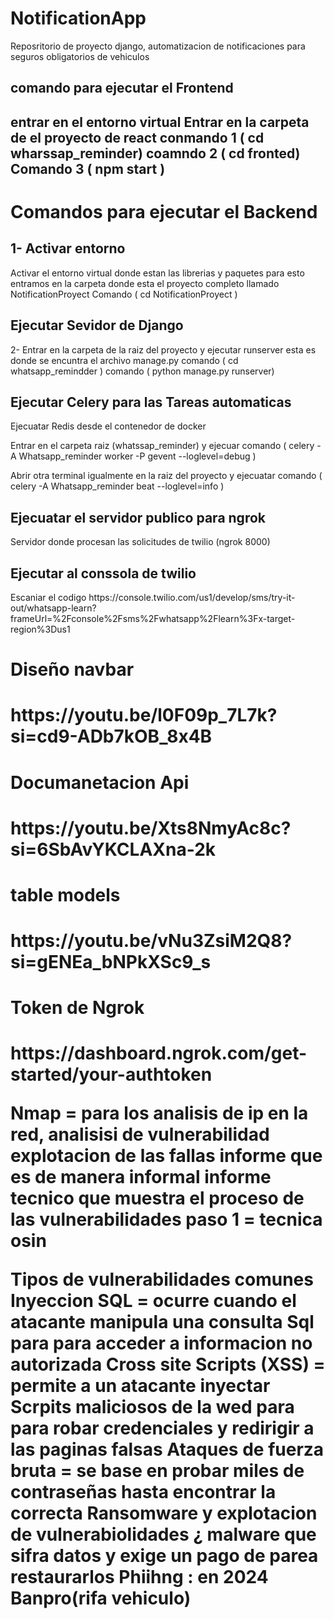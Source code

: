 # NotificationApp
Reposritorio de proyecto django, automatizacion de notificaciones para seguros obligatorios de vehiculos 

<h2>comando para ejecutar el Frontend </h2>
<h2> entrar en el entorno virtual Entrar en la carpeta de el proyecto de react 
  conmando 1 ( cd wharssap_reminder)
  coamndo 2 ( cd fronted)
  Comando 3 ( npm start )
</h2>

<h1>Comandos para ejecutar el Backend</h1>

<h2> 1- Activar entorno </h2>

<p> Activar el entorno virtual donde estan las librerias y paquetes
    para esto entramos en la carpeta donde esta el proyecto completo llamado NotificationProyect
    Comando ( cd NotificationProyect )
</p>

<h2>Ejecutar Sevidor de Django</h2>

<p> 2-  Entrar en la carpeta de la raiz del proyecto y ejecutar runserver
  esta es donde se encuntra el archivo manage.py 
    comando ( cd whatsapp_remindder ) 
    comando ( python manage.py runserver)
</p>

<h2>Ejecutar Celery para las Tareas automaticas</h2>
<p> 
  Ejecuatar Redis desde el contenedor de docker
  
  Entrar en el carpeta raiz (whatssap_reminder) y ejecuar 
  comando ( celery -A Whatsapp_reminder worker -P gevent --loglevel=debug )

  Abrir otra terminal igualmente en la raiz del proyecto y ejecuatar
  comando ( celery -A Whatsapp_reminder beat --loglevel=info )
</p>

<h2> Ejecuatar el servidor publico para ngrok </h2>
<p>
  Servidor donde procesan las solicitudes de twilio 
  (ngrok 8000)
</p>

<h2>Ejecutar al conssola de twilio </h2>
<p>
  Escaniar el codigo https://console.twilio.com/us1/develop/sms/try-it-out/whatsapp-learn?frameUrl=%2Fconsole%2Fsms%2Fwhatsapp%2Flearn%3Fx-target-region%3Dus1
</p>





<h1>Diseño navbar<h1/>
https://youtu.be/l0F09p_7L7k?si=cd9-ADb7kOB_8x4B

<h1>Documanetacion Api<h1/>
https://youtu.be/Xts8NmyAc8c?si=6SbAvYKCLAXna-2k

<h1>table models<h1/>
https://youtu.be/vNu3ZsiM2Q8?si=gENEa_bNPkXSc9_s

<h1>Token de Ngrok<h1/>
https://dashboard.ngrok.com/get-started/your-authtoken


Nmap = para los analisis de ip en la red,
analisisi de vulnerabilidad 
explotacion de las fallas 
informe que es de manera informal 
informe tecnico que muestra el proceso de las vulnerabilidades
paso 1 = tecnica osin


Tipos de vulnerabilidades comunes 
Inyeccion SQL = ocurre cuando el atacante manipula una consulta Sql para para acceder a informacion no autorizada 
Cross site Scripts (XSS) = permite a un atacante inyectar Scrpits maliciosos de la wed para para robar credenciales y redirigir a las paginas falsas
Ataques de fuerza bruta = se base en probar miles de contraseñas hasta encontrar la correcta 
Ransomware y explotacion de vulnerabiolidades ¿ malware que sifra datos y exige un pago de parea restaurarlos
Phiihng : en 2024 Banpro(rifa vehiculo)






